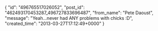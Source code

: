  {
   "id": "496765517026052",
   "post_id": "462493170453287_496727833696487",
   "from_name": "Pete Daoust",
   "message": "Yeah...never had ANY problems with chicks :D",
   "created_time": "2013-03-27T17:12:49+0000"
 }

